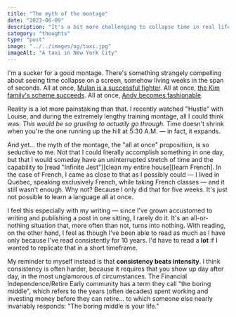 ```yaml
---
title: "The myth of the montage"
date: "2023-06-09"
description: "It's a bit more challenging to collapse time in real life."
category: "thoughts"
type: "post"
image: "../../images/og/taxi.jpg"
imageAlt: "A taxi in New York City"
---
```


I'm a sucker for a good montage. There's something strangely compelling about seeing time collapse on a screen, somehow living weeks in the span of seconds. All at once, [Mulan is a successful fighter](https://youtu.be/j9MfuWSQoWc). All at once, [the Kim family's scheme succeeds](https://youtu.be/NfnUxezKcu0). All at once, [Andy becomes fashionable](https://youtu.be/ZAp9tTklmOY?t=37).

Reality is a lot more painstaking than that. I recently watched "Hustle" with Louise, and during the extremely lengthy training montage, all I could think was: _This would be so grueling to actually go through._ Time doesn't shrink when you're the one running up the hill at 5:30 A.M. — in fact, it expands.

And yet… the myth of the montage, the "all at once" proposition, is so seductive to me. Not that I could literally accomplish something in one day, but that I would someday have an uninterrupted stretch of time and the capability to \[read "Infinite Jest"\]\[clean my entire house\]\[learn French\]. In the case of French, I came as close to that as I possibly could — I lived in Quebec, speaking exclusively French, while taking French classes — and it still wasn't enough. Why not? Because I only did that for five weeks. It's just not possible to learn a language all at once.

I feel this especially with my writing — since I've grown accustomed to writing and publishing a post in one sitting, I rarely do it. It's an all-or-nothing situation that, more often than not, turns into nothing. With reading, on the other hand, I feel as though I've been able to read as much as I have only because I've read consistently for 10 years. I'd have to read a **lot** if I wanted to replicate that in a short timeframe.

My reminder to myself instead is that **consistency beats intensity**. I think consistency is often harder, because it requires that you show up day after day, in the most unglamorous of circumstances. The Financial Independence/Retire Early community has a term they call "the boring middle", which refers to the years (often decades) spent working and investing money before they can retire… to which someone else nearly invariably responds: "The boring middle is your life."
